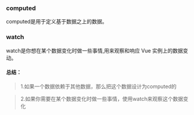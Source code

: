 ### computed

computed是用于定义基于数据之上的数据。

### watch

watch是你想在某个数据变化时做一些事情,用来观察和响应 Vue 实例上的数据变动。

#### 总结：

> 1.如果一个数据依赖于其他数据，那么把这个数据设计为computed的

> 2.如果你需要在某个数据变化时做一些事情，使用watch来观察这个数据变化
